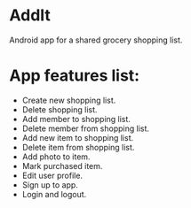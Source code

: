 # AddIt
Android app for a shared grocery shopping list.

# App features list:
* Create new shopping list.
* Delete shopping list.
* Add member to shopping list.
* Delete member from shopping list.
* Add new item to shopping list.
* Delete item from shopping list.
* Add photo to item.
* Mark purchased item.
* Edit user profile.
* Sign up to app.
* Login and logout.

